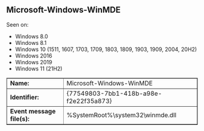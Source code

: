 ## Microsoft-Windows-WinMDE

Seen on:
* Windows 8.0
* Windows 8.1
* Windows 10 (1511, 1607, 1703, 1709, 1803, 1809, 1903, 1909, 2004, 20H2)
* Windows 2016
* Windows 2019
* Windows 11 (21H2)

<table border="1" class="docutils">
  <tbody>
    <tr>
      <td><b>Name:</b></td>
      <td>Microsoft-Windows-WinMDE</td>
    </tr>
    <tr>
      <td><b>Identifier:</b></td>
      <td>{77549803-7bb1-418b-a98e-f2e22f35a873}</td>
    </tr>
    <tr>
      <td><b>Event message file(s):</b></td>
      <td>%SystemRoot%\system32\winmde.dll</td>
    </tr>
  </tbody>
</table>

&nbsp;

